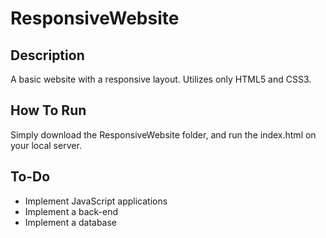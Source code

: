 # ResponsiveWebsite

## Description

A basic website with a responsive layout. Utilizes only HTML5 and CSS3. 

## How To Run

Simply download the ResponsiveWebsite folder, and run the index.html on your local server. 

## To-Do

 - Implement JavaScript applications
 - Implement a back-end
  - Implement a database
